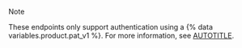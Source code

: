 > [!NOTE]
> These endpoints only support authentication using a {% data variables.product.pat_v1 %}. For more information, see [AUTOTITLE](/authentication/keeping-your-account-and-data-secure/creating-a-personal-access-token).
